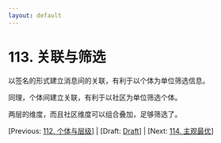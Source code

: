 ```yaml
---
layout: default
---
```

# 113. 关联与筛选

以签名的形式建立消息间的关联，有利于以个体为单位筛选信息。

同理，个体间建立关联，有利于以社区为单位筛选个体。

两层的维度，而且社区维度可以组合叠加，足够筛选了。

[Previous: [112. 个体与层级](112.md)] | [Draft: [Draft](../Draft.md)] | [Next: [114. 主观最优](114.md)]